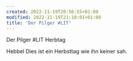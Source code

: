 ```yaml
---
created: 2022-11-19T20:56:55+01:00
modified: 2022-11-19T21:10:01+01:00
title: 'Der Pilger #LIT'
---
```


Der Pilger #LIT
Herbtag


Hebbel
Dies ist ein Herbsttag wie ihn keiner sah.
